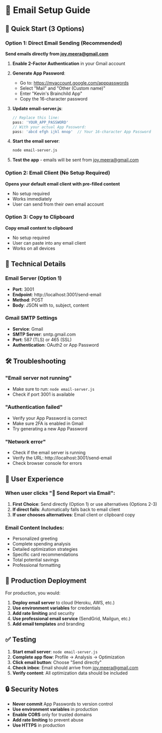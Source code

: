 # 📧 Email Setup Guide

## 🚀 Quick Start (3 Options)

### Option 1: Direct Email Sending (Recommended)
**Send emails directly from joy.meera@gmail.com**

1. **Enable 2-Factor Authentication** in your Gmail account
2. **Generate App Password**:
   - Go to: https://myaccount.google.com/apppasswords
   - Select "Mail" and "Other (Custom name)"
   - Enter "Kevin's Brainchild App"
   - Copy the 16-character password

3. **Update email-server.js**:
   ```javascript
   // Replace this line:
   pass: 'YOUR_APP_PASSWORD'
   // With your actual App Password:
   pass: 'abcd efgh ijkl mnop'  // Your 16-character App Password
   ```

4. **Start the email server**:
   ```bash
   node email-server.js
   ```

5. **Test the app** - emails will be sent from joy.meera@gmail.com

### Option 2: Email Client (No Setup Required)
**Opens your default email client with pre-filled content**

- No setup required
- Works immediately
- User can send from their own email account

### Option 3: Copy to Clipboard
**Copy email content to clipboard**

- No setup required
- User can paste into any email client
- Works on all devices

## 🔧 Technical Details

### Email Server (Option 1)
- **Port**: 3001
- **Endpoint**: http://localhost:3001/send-email
- **Method**: POST
- **Body**: JSON with to, subject, content

### Gmail SMTP Settings
- **Service**: Gmail
- **SMTP Server**: smtp.gmail.com
- **Port**: 587 (TLS) or 465 (SSL)
- **Authentication**: OAuth2 or App Password

## 🛠️ Troubleshooting

### "Email server not running"
- Make sure to run: `node email-server.js`
- Check if port 3001 is available

### "Authentication failed"
- Verify your App Password is correct
- Make sure 2FA is enabled in Gmail
- Try generating a new App Password

### "Network error"
- Check if the email server is running
- Verify the URL: http://localhost:3001/send-email
- Check browser console for errors

## 📱 User Experience

### When user clicks "📧 Send Report via Email":

1. **First Choice**: Send directly (Option 1) or use alternatives (Options 2-3)
2. **If direct fails**: Automatically falls back to email client
3. **If user chooses alternatives**: Email client or clipboard copy

### Email Content Includes:
- Personalized greeting
- Complete spending analysis
- Detailed optimization strategies
- Specific card recommendations
- Total potential savings
- Professional formatting

## 🎯 Production Deployment

For production, you would:
1. **Deploy email server** to cloud (Heroku, AWS, etc.)
2. **Use environment variables** for credentials
3. **Add rate limiting** and security
4. **Use professional email service** (SendGrid, Mailgun, etc.)
5. **Add email templates** and branding

## ✅ Testing

1. **Start email server**: `node email-server.js`
2. **Complete app flow**: Profile → Analysis → Optimization
3. **Click email button**: Choose "Send directly"
4. **Check inbox**: Email should arrive from joy.meera@gmail.com
5. **Verify content**: All optimization data should be included

## 🔒 Security Notes

- **Never commit** App Passwords to version control
- **Use environment variables** in production
- **Enable CORS** only for trusted domains
- **Add rate limiting** to prevent abuse
- **Use HTTPS** in production

